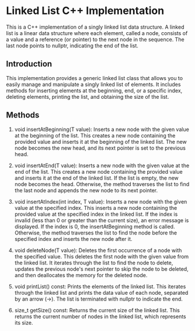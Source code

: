 # Linked List C++ Implementation
This is a C++ implementation of a singly linked list data structure. A linked list is a linear data structure where each element, called a node, consists of a value and a reference (or pointer) to the next node in the sequence. The last node points to nullptr, indicating the end of the list.

## Introduction
This implementation provides a generic linked list class that allows you to easily manage and manipulate a singly linked list of elements. It includes methods for inserting elements at the beginning, end, or a specific index, deleting elements, printing the list, and obtaining the size of the list.

## Methods
1. void insertAtBeginning(T value): 
Inserts a new node with the given value at the beginning of the list.
This creates a new node containing the provided value and inserts it at the beginning of the linked list. The new node becomes the new head, and its next pointer is set to the previous head.

2. void insertAtEnd(T value):
Inserts a new node with the given value at the end of the list.
This creates a new node containing the provided value and inserts it at the end of the linked list. If the list is empty, the new node becomes the head. Otherwise, the method traverses the list to find the last node and appends the new node to its next pointer.

3. void insertAtIndex(int index, T value):
Inserts a new node with the given value at the specified index.
This inserts a new node containing the provided value at the specified index in the linked list. If the index is invalid (less than 0 or greater than the current size), an error message is displayed. If the index is 0, the insertAtBeginning method is called. Otherwise, the method traverses the list to find the node before the specified index and inserts the new node after it.

4. void deleteNode(T value):
Deletes the first occurrence of a node with the specified value.
This deletes the first node with the given value from the linked list. It iterates through the list to find the node to delete, updates the previous node's next pointer to skip the node to be deleted, and then deallocates the memory for the deleted node.

5. void printList() const:
Prints the elements of the linked list.
This iterates through the linked list and prints the data value of each node, separated by an arrow (->). The list is terminated with nullptr to indicate the end.

6. size_t getSize() const: 
Returns the current size of the linked list.
This  returns the current number of nodes in the linked list, which represents its size.
